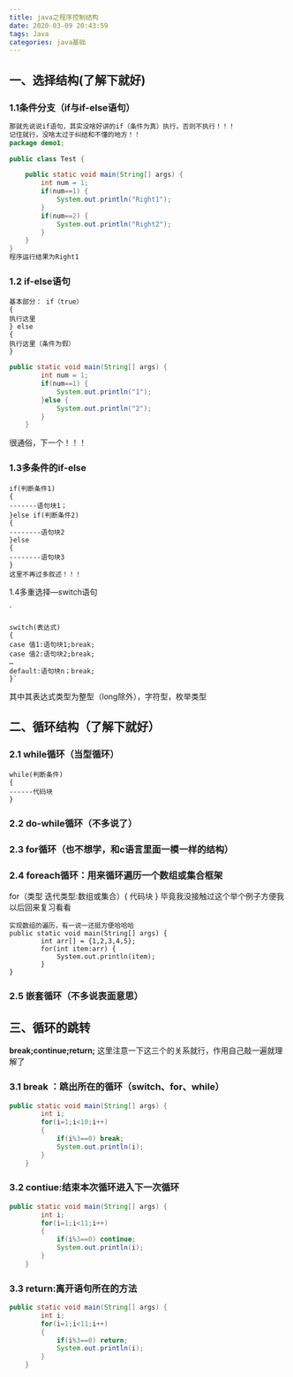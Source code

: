 ```yaml
---
title: java之程序控制结构
date: 2020-03-09 20:43:59
tags: Java
categories: java基础
---
```

## 一、选择结构(了解下就好)

### 1.1条件分支（if与if-else语句）

```java
那就先说说if语句，其实没啥好讲的if（条件为真）执行，否则不执行！！！
记住就行，没啥太过于纠结和不懂的地方！！
package demo1;

public class Test {

	public static void main(String[] args) {
		int num = 1;
		if(num==1) {
			System.out.println("Right1");
		}
		if(num==2) {
			System.out.println("Right2");
		}
	}
}
程序运行结果为Right1


```
### 1.2 if-else语句	


    基本部分： if（true）
    {
    执行这里
    } else
    {
    执行这里（条件为假）
    }
```java
public static void main(String[] args) {
		int num = 1;
		if(num==1) {
			System.out.println("1");
		}else {
			System.out.println("2");
		}
	}

```

很通俗，下一个！！！

### 1.3多条件的if-else


    
    if(判断条件1)
    {
    -------语句块1；
    }else if(判断条件2)
    {
    --------语句块2
    }else
    {
    --------语句块3
    }
    这里不再过多叙述！！！
    
1.4多重选择—switch语句

`

    switch(表达式)
    {
    case 值1:语句块1;break;
    case 值2:语句块2;break;
    …
    default:语句块n；break;
    }`

其中其表达式类型为整型（long除外），字符型，枚举类型


## 二、循环结构（了解下就好）
### 2.1 while循环（当型循环）

    while(判断条件)
    {
    ------代码块
    }
	
	
	
	

### 2.2 do-while循环（不多说了）
### 2.3 for循环（也不想学，和c语言里面一模一样的结构）
### 2.4 foreach循环：用来循环遍历一个数组或集合框架
for（类型 迭代类型:数组或集合）{
					代码块
	}
毕竟我没接触过这个举个例子方便我以后回来复习看看


    实现数组的遍历，有一说一还挺方便哈哈哈
    public static void main(String[] args) {
    		int arr[] = {1,2,3,4,5};
    		for(int item:arr) {
    			System.out.println(item);
    		}
    }
    
### 2.5 嵌套循环（不多说表面意思）
## 三、循环的跳转
**break;continue;return;**
这里注意一下这三个的关系就行，作用自己敲一遍就理解了

### 3.1 break ：跳出所在的循环（switch、for、while）
```java
public static void main(String[] args) {
		int i;
		for(i=1;i<10;i++)
		{
			if(i%3==0) break;
			System.out.println(i);
		}
	}


```
### 3.2 contiue:结束本次循环进入下一次循环
```java
public static void main(String[] args) {
		int i;
		for(i=1;i<11;i++)
		{
			if(i%3==0) continue;
			System.out.println(i);	
		}
	}

```
### 3.3 return:离开语句所在的方法
```java
public static void main(String[] args) {
		int i;
		for(i=1;i<11;i++)
		{
			if(i%3==0) return;
			System.out.println(i);	
		}
	}

```

